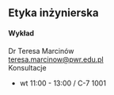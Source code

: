 ## Etyka inżynierska

#### Wykład
Dr Teresa Marcinów  
teresa.marcinow@pwr.edu.pl  
Konsultacje
* wt 11:00 - 13:00 / C-7 1001
